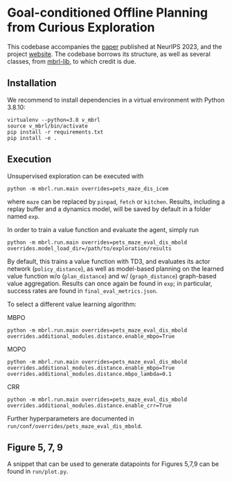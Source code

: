 # Goal-conditioned Offline Planning from Curious Exploration

This codebase accompanies the [paper](https://arxiv.org/abs/2311.16996) published at NeurIPS 2023, and the project [website](https://sites.google.com/view/gcopfce).
The codebase borrows its structure, as well as several classes, from [mbrl-lib](https://github.com/facebookresearch/mbrl-lib), to which credit is due.

## Installation

We recommend to install dependencies in a virtual environment with Python 3.8.10:

    virtualenv --python=3.8 v_mbrl
    source v_mbrl/bin/activate
    pip install -r requirements.txt
    pip install -e .

## Execution

Unsupervised exploration can be executed with 

    python -m mbrl.run.main overrides=pets_maze_dis_icem

where ``maze`` can be replaced by ``pinpad``, ``fetch`` or ``kitchen``.
Results, including a replay buffer and a dynamics model, will be saved by default in a folder named ``exp``.

In order to train a value function and evaluate the agent, simply run

    python -m mbrl.run.main overrides=pets_maze_eval_dis_mbold overrides.model_load_dir=/path/to/exploration/results

By default, this trains a value function with TD3, and evaluates its actor network (``policy_distance``), as well as model-based planning
on the learned value function w/o (``plan_distance``) and w/ (``graph_distance``) graph-based value aggregation.
Results can once again be found in ``exp``; in particular, success rates are found in ``final_eval_metrics.json``.

To select a different value learning algorithm:

MBPO

    python -m mbrl.run.main overrides=pets_maze_eval_dis_mbold overrides.additional_modules.distance.enable_mbpo=True

MOPO

    python -m mbrl.run.main overrides=pets_maze_eval_dis_mbold overrides.additional_modules.distance.enable_mbpo=True overrides.additional_modules.distance.mbpo_lambda=0.1

CRR

    python -m mbrl.run.main overrides=pets_maze_eval_dis_mbold overrides.additional_modules.distance.enable_crr=True

Further hyperparameters are documented in ``run/conf/overrides/pets_maze_eval_dis_mbold``.

## Figure 5, 7, 9

A snippet that can be used to generate datapoints for Figures 5,7,9 can be found in ``run/plot.py``.
